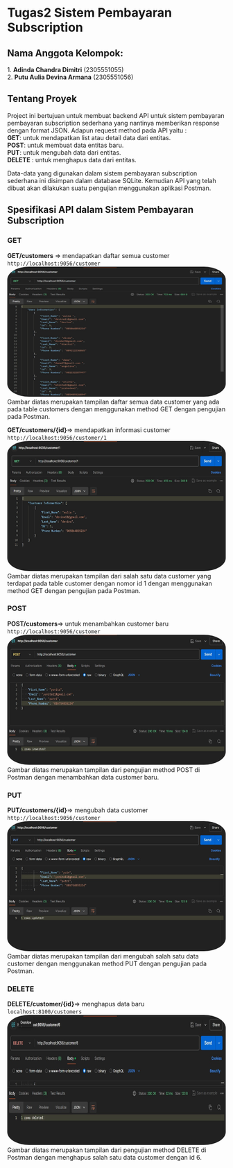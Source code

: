 <h1>Tugas2 Sistem Pembayaran Subscription</h1>
 
<h2>Nama Anggota Kelompok:</h2>
1.  <b>Adinda Chandra Dimitri</b> 	(2305551055)<br>
2.  <b>Putu Aulia Devina Armana</b> 	(2305551056)
 
<h2>Tentang Proyek</h2>
Project ini bertujuan untuk membuat backend API untuk sistem pembayaran pembayaran subscription sederhana yang nantinya memberikan response dengan format JSON. Adapun request method pada API yaitu : <br>
<b>GET</b>: untuk mendapatkan list atau detail data dari entitas. <br>
<b>POST</b>: untuk membuat data entitas baru. <br>
<b>PUT</b>: untuk mengubah data dari entitas. <br>
<b>DELETE</b> : untuk menghapus data dari entitas. <br>

Data-data yang digunakan dalam sistem pembayaran subscription sederhana ini disimpan dalam database SQLite. Kemudian API yang telah dibuat akan dilakukan suatu pengujian menggunakan aplikasi Postman.<br>

<h2>Spesifikasi API dalam Sistem Pembayaran Subscription</h2>
<h3>GET</h3>
<b>GET/customers</b> => mendapatkan daftar semua customer<br>
<code>http://localhost:9056/customer</code><br>
<a href="url"><img src="img/get customer.jpg" height="300" width="600" style="border-radius:10%"></a>
Gambar diatas merupakan tampilan daftar semua data customer yang ada pada table customers dengan menggunakan method GET dengan pengujian pada Postman.<br> 

<b>GET/customers/{id}</b>=> mendapatkan informasi customer<br>
<code>http://localhost:9056/customer/1</code><br>
<a href="url"><img src="img/get customer 1.jpg" height="300" width="600" style="border-radius:10%"></a>
Gambar diatas merupakan tampilan dari salah satu data customer yang terdapat pada table customer dengan nomor id 1 dengan menggunakan method GET dengan pengujian pada Postman.<br>


<h3>POST</h3>
<b>POST/customers</b>=> untuk menambahkan customer baru<br>
<code>http://localhost:9056/customer</code><br>
<a href="url"><img src="img/post customer.jpg" height="300" width="600" style="border-radius:10%"></a>
Gambar diatas merupakan tampilan dari pengujian method POST di Postman dengan menambahkan data customer baru.<br>

<h3>PUT</h3>
<b>PUT/customers/{id}</b>=> mengubah data customer<br>
<code>http://localhost:9056/customer</code><br>
<a href="url"><img src="img/put customer.jpg" height="300" width="600" style="border-radius:10%"></a>
Gambar diatas merupakan tampilan dari mengubah salah satu data customer dengan menggunakan method PUT dengan pengujian pada Postman.<br>

<h3>DELETE</h3>
<b>DELETE/customer/{id}</b>=> menghapus data baru<br>
<code>localhost:8100/customers</code><br>
<a href="url"><img src="img/delete customer.jpg" height="300" width="600" style="border-radius:10%"></a>
Gambar diatas merupakan tampilan dari pengujian method DELETE di Postman dengan menghapus salah satu data customer dengan id 6. 
